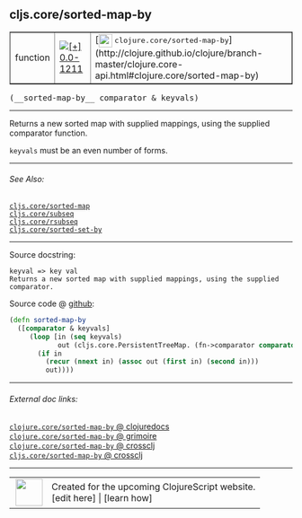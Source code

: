 ## cljs.core/sorted-map-by



 <table border="1">
<tr>
<td>function</td>
<td><a href="https://github.com/cljsinfo/cljs-api-docs/tree/0.0-1211"><img valign="middle" alt="[+] 0.0-1211" title="Added in 0.0-1211" src="https://img.shields.io/badge/+-0.0--1211-lightgrey.svg"></a> </td>
<td>
[<img height="24px" valign="middle" src="http://i.imgur.com/1GjPKvB.png"> <samp>clojure.core/sorted-map-by</samp>](http://clojure.github.io/clojure/branch-master/clojure.core-api.html#clojure.core/sorted-map-by)
</td>
</tr>
</table>


 <samp>
(__sorted-map-by__ comparator & keyvals)<br>
</samp>

---

Returns a new sorted map with supplied mappings, using the supplied comparator
function.

`keyvals` must be an even number of forms.



---


###### See Also:

[`cljs.core/sorted-map`](../cljs.core/sorted-map.md)<br>
[`cljs.core/subseq`](../cljs.core/subseq.md)<br>
[`cljs.core/rsubseq`](../cljs.core/rsubseq.md)<br>
[`cljs.core/sorted-set-by`](../cljs.core/sorted-set-by.md)<br>

---


Source docstring:

```
keyval => key val
Returns a new sorted map with supplied mappings, using the supplied comparator.
```


Source code @ [github](https://github.com/clojure/clojurescript/blob/r2199/src/cljs/cljs/core.cljs#L6006-L6014):

```clj
(defn sorted-map-by
  ([comparator & keyvals]
     (loop [in (seq keyvals)
            out (cljs.core.PersistentTreeMap. (fn->comparator comparator) nil 0 nil 0)]
       (if in
         (recur (nnext in) (assoc out (first in) (second in)))
         out))))
```

<!--
Repo - tag - source tree - lines:

 <pre>
clojurescript @ r2199
└── src
    └── cljs
        └── cljs
            └── <ins>[core.cljs:6006-6014](https://github.com/clojure/clojurescript/blob/r2199/src/cljs/cljs/core.cljs#L6006-L6014)</ins>
</pre>

-->

---



###### External doc links:

[`clojure.core/sorted-map-by` @ clojuredocs](http://clojuredocs.org/clojure.core/sorted-map-by)<br>
[`clojure.core/sorted-map-by` @ grimoire](http://conj.io/store/v1/org.clojure/clojure/1.7.0-beta3/clj/clojure.core/sorted-map-by/)<br>
[`clojure.core/sorted-map-by` @ crossclj](http://crossclj.info/fun/clojure.core/sorted-map-by.html)<br>
[`cljs.core/sorted-map-by` @ crossclj](http://crossclj.info/fun/cljs.core.cljs/sorted-map-by.html)<br>

---

 <table>
<tr><td>
<img valign="middle" align="right" width="48px" src="http://i.imgur.com/Hi20huC.png">
</td><td>
Created for the upcoming ClojureScript website.<br>
[edit here] | [learn how]
</td></tr></table>

[edit here]:https://github.com/cljsinfo/cljs-api-docs/blob/master/cljsdoc/cljs.core/sorted-map-by.cljsdoc
[learn how]:https://github.com/cljsinfo/cljs-api-docs/wiki/cljsdoc-files

<!--

This information was too distracting to show to readers, but I'll leave it
commented here since it is helpful to:

- pretty-print the data used to generate this document
- and show how to retrieve that data



The API data for this symbol:

```clj
{:description "Returns a new sorted map with supplied mappings, using the supplied comparator\nfunction.\n\n`keyvals` must be an even number of forms.",
 :ns "cljs.core",
 :name "sorted-map-by",
 :signature ["[comparator & keyvals]"],
 :history [["+" "0.0-1211"]],
 :type "function",
 :related ["cljs.core/sorted-map"
           "cljs.core/subseq"
           "cljs.core/rsubseq"
           "cljs.core/sorted-set-by"],
 :full-name-encode "cljs.core/sorted-map-by",
 :source {:code "(defn sorted-map-by\n  ([comparator & keyvals]\n     (loop [in (seq keyvals)\n            out (cljs.core.PersistentTreeMap. (fn->comparator comparator) nil 0 nil 0)]\n       (if in\n         (recur (nnext in) (assoc out (first in) (second in)))\n         out))))",
          :title "Source code",
          :repo "clojurescript",
          :tag "r2199",
          :filename "src/cljs/cljs/core.cljs",
          :lines [6006 6014]},
 :full-name "cljs.core/sorted-map-by",
 :clj-symbol "clojure.core/sorted-map-by",
 :docstring "keyval => key val\nReturns a new sorted map with supplied mappings, using the supplied comparator."}

```

Retrieve the API data for this symbol:

```clj
;; from Clojure REPL
(require '[clojure.edn :as edn])
(-> (slurp "https://raw.githubusercontent.com/cljsinfo/cljs-api-docs/catalog/cljs-api.edn")
    (edn/read-string)
    (get-in [:symbols "cljs.core/sorted-map-by"]))
```

-->
